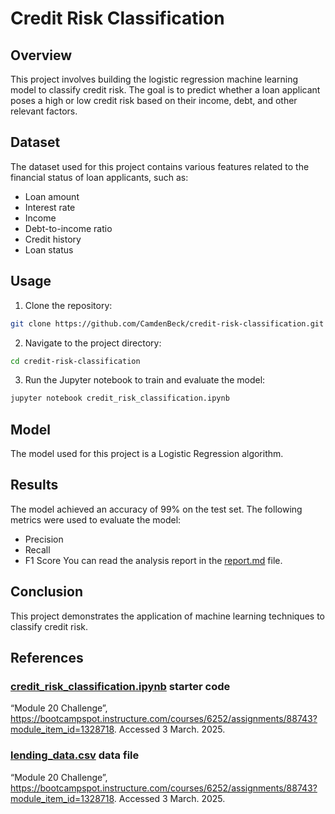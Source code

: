 # Credit Risk Classification

## Overview
This project involves building the logistic regression machine learning model to classify credit risk. The goal is to predict whether a loan applicant poses a high or low credit risk based on their income, debt, and other relevant factors.

## Dataset
The dataset used for this project contains various features related to the financial status of loan applicants, such as:
- Loan amount
- Interest rate
- Income
- Debt-to-income ratio
- Credit history
- Loan status

## Usage
1. Clone the repository:
```bash
git clone https://github.com/CamdenBeck/credit-risk-classification.git
```
2. Navigate to the project directory:
```bash
cd credit-risk-classification
```
3. Run the Jupyter notebook to train and evaluate the model:
```bash
jupyter notebook credit_risk_classification.ipynb
```

## Model
The model used for this project is a Logistic Regression algorithm.

## Results
The model achieved an accuracy of 99% on the test set. The following metrics were used to evaluate the model:
- Precision
- Recall
- F1 Score
You can read the analysis report in the [report.md](report.md) file. 

## Conclusion
This project demonstrates the application of machine learning techniques to classify credit risk.

## References
### [credit_risk_classification.ipynb](credit_risk_classification.ipynb) starter code
“Module 20 Challenge”, https://bootcampspot.instructure.com/courses/6252/assignments/88743?module_item_id=1328718. Accessed 3 March. 2025.
### [lending_data.csv](/Resources/lending_data.csv) data file
“Module 20 Challenge”, https://bootcampspot.instructure.com/courses/6252/assignments/88743?module_item_id=1328718. Accessed 3 March. 2025.